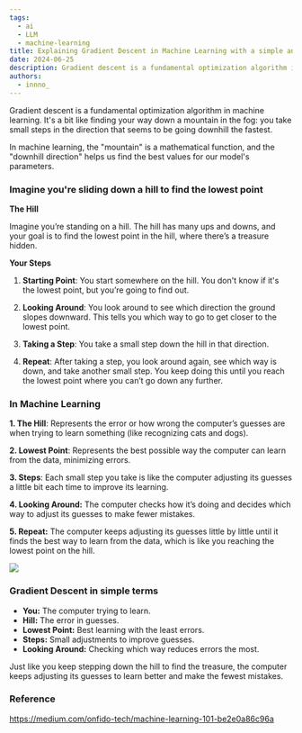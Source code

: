 ```yaml
---
tags: 
  - ai
  - LLM
  - machine-learning
title: Explaining Gradient Descent in Machine Learning with a simple analogy
date: 2024-06-25
description: Gradient descent is a fundamental optimization algorithm in machine learning. It's a way for models to learn from data and improve their accuracy by gradually adjusting their internal settings. Think of it like carefully descending a hill to find the lowest point—each small step you take brings you closer to the best possible solution.
authors: 
  - innno_
---
```


Gradient descent is a fundamental optimization algorithm in machine learning.  It's a bit like finding your way down a mountain in the fog: you take small steps in the direction that seems to be going downhill the fastest. 

In machine learning, the "mountain" is a mathematical function, and the "downhill direction" helps us find the best values for our model's parameters.

### Imagine you're sliding down a hill to find the lowest point
**The Hill**

Imagine you’re standing on a hill. The hill has many ups and downs, and your goal is to find the lowest point in the hill, where there’s a treasure hidden.

**Your Steps**

1. **Starting Point**: You start somewhere on the hill. You don't know if it's the lowest point, but you’re going to find out.

2. **Looking Around**: You look around to see which direction the ground slopes downward. This tells you which way to go to get closer to the lowest point.

3. **Taking a Step**: You take a small step down the hill in that direction.

4. **Repeat**: After taking a step, you look around again, see which way is down, and take another small step. You keep doing this until you reach the lowest point where you can’t go down any further.

### In Machine Learning
**1. The Hill**: Represents the error or how wrong the computer’s guesses are when trying to learn something (like recognizing cats and dogs).

**2. Lowest Point**: Represents the best possible way the computer can learn from the data, minimizing errors.

**3. Steps**: Each small step you take is like the computer adjusting its guesses a little bit each time to improve its learning.

**4. Looking Around:** The computer checks how it’s doing and decides which way to adjust its guesses to make fewer mistakes.

**5. Repeat:** The computer keeps adjusting its guesses little by little until it finds the best way to learn from the data, which is like you reaching the lowest point on the hill.

![](assets/explaining-gradient-descent-with-a-simple-analogy.png)

### Gradient Descent in simple terms
- **You:** The computer trying to learn.
- **Hill:** The error in guesses.
- **Lowest Point:** Best learning with the least errors.
- **Steps:** Small adjustments to improve guesses.
- **Looking Around:** Checking which way reduces errors the most.

Just like you keep stepping down the hill to find the treasure, the computer keeps adjusting its guesses to learn better and make the fewest mistakes.

### Reference
https://medium.com/onfido-tech/machine-learning-101-be2e0a86c96a
